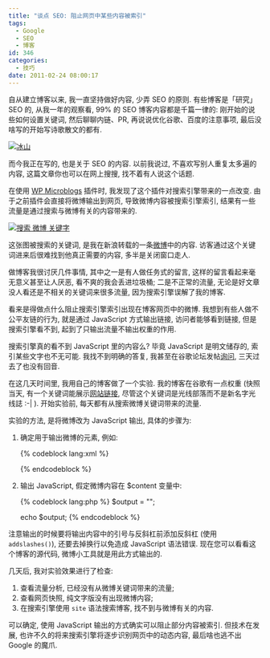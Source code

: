 ```yaml
---
title: "谈点 SEO: 阻止网页中某些内容被索引"
tags:
  - Google
  - SEO
  - 博客
id: 346
categories:
  - 技巧
date: 2011-02-24 08:00:17
---
```


自从建立博客以来, 我一直坚持做好内容, 少弄 SEO 的原则. 有些博客是「研究」SEO 的, 从我一年的观察看, 99% 的 SEO 博客内容都是千篇一律的: 刚开始的说些如何设置关键词, 然后聊聊内链、PR, 再说说优化谷歌、百度的注意事项, 最后没啥写的开始写诗歌散文的都有.

[![冰山](http://img.beamnote.com/2011/iceburg.jpg)](http://img.beamnote.com/2011/iceburg.jpg)<!-- more -->

而今我正在写的, 也是关于 SEO 的内容. 以前我说过, 不喜欢写别人重复太多遍的内容, 这篇文章你也可以在网上搜搜, 找不着有人说这个话题.

在使用 [WP Microblogs](http://beamnote.com/2011/wp-microblogs.html) 插件时, 我发现了这个插件对搜索引擎带来的一点改变. 由于之前插件会直接将微博输出到网页, 导致微博内容被搜索引擎索引, 结果有一些流量是通过搜索与微博有关的内容带来的.

[![搜索 微博 关键字](http://img.beamnote.com/2011/microblog-search.jpg)](http://img.beamnote.com/2011/microblog-search.jpg)

这张图被搜索的关键词, 是我在新浪转载的一条[微博](http://t.sina.com.cn/1691265967/5en0SpHilYL)中的内容. 访客通过这个关键词进来后很难找到他真正需要的内容, 多半是关闭窗口走人.

做博客我很讨厌几件事情, 其中之一是有人做任务式的留言, 这样的留言看起来毫无意义甚至让人厌恶, 看不爽的我会丢进垃圾桶; 二是不正常的流量, 无论是好文章没人看还是不相关的关键词来很多流量, 因为搜索引擎误解了我的博客.

看来是得做点什么阻止搜索引擎索引出现在博客网页中的微博. 我想到有些人做不公平友链的行为, 就是通过 JavaScript 方式输出链接, 访问者能够看到链接, 但是搜索引擎看不到, 起到了只输出流量不输出权重的作用.

搜索引擎真的看不到 JavaScript 里的内容么? 毕竟 JavaScript 是明文储存的, 索引某些文字也不无可能. 我找不到明确的答复, 我甚至在谷歌论坛发帖[询问](http://www.google.com/support/forum/p/webmasters/thread?tid=3a397e4333409ee6&amp;hl=zh-CN), 三天过去了也没有回音.

在这几天时间里, 我用自己的博客做了一个实验. 我的博客在谷歌有一点权重 (快照当天, 有一个关键词能展示[网站链接](https://www.google.com/support/webmasters/bin/answer.py?answer=47334&amp;hl=zh-CN), 尽管这个关键词是光线部落而不是新名字光线誌 :-| ). 开始实验前, 每天都有从搜索微博关键词带来的流量.

实验的方法, 是将微博改为 JavaScript 输出, 具体的步骤为:

1. 确定用于输出微博的元素, 例如:

    {% codeblock lang:xml %}
    <div id="microblog"></div>
    {% endcodeblock %}

2. 输出 JavaScript, 假定微博内容在 $content 变量中:

    {% codeblock lang:php %}
    $output = "<script type="text/javascript">n";
    $output .= "var microblog = "" . str_replace("r", '', str_replace("n", '', addslashes($content))). "";n";
    $output .= "document.getElementById('microblog').innerHTML = mc;n";
    $output .= "</script>";

    echo $output;
    {% endcodeblock %}

注意输出的时候要将输出内容中的引号与反斜杠前添加反斜杠 (使用 `addslashes()`), 还要去掉换行以免造成 JavaScript 语法错误.
现在您可以看看这个博客的源代码, 微博小工具就是用此方式输出的.

几天后, 我对实验效果进行了检查:

1. 查看流量分析, 已经没有从微博关键词带来的流量;
2. 查看网页快照, 纯文字版没有出现微博内容;
3. 在搜索引擎使用 `site` 语法搜索博客, 找不到与微博有关的内容.

可以确定, 使用 JavaScript 输出的方式确实可以阻止部分内容被索引. 但技术在发展, 也许不久的将来搜索引擎将逐步识别网页中的动态内容, 最后啥也逃不出 Google 的魔爪.
